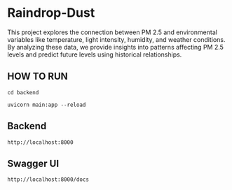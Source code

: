 # Raindrop-Dust
This project explores the connection between PM 2.5 and environmental variables like temperature, light intensity, humidity, and weather conditions. By analyzing these data, we provide insights into patterns affecting PM 2.5 levels and predict future levels using historical relationships.

## HOW TO RUN
```
cd backend
```
```
uvicorn main:app --reload
```
## Backend
```
http://localhost:8000
```
## Swagger UI
```
http://localhost:8000/docs
```
